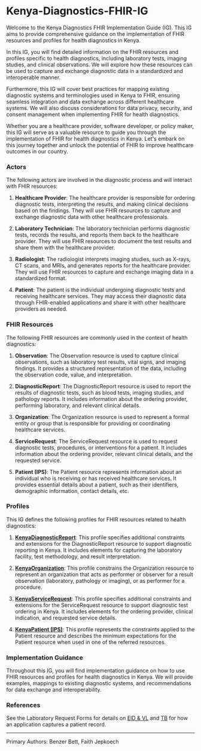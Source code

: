 # Kenya-Diagnostics-FHIR-IG

Welcome to the Kenya Diagnostics FHIR Implementation Guide (IG). This IG aims to provide comprehensive guidance on the implementation of FHIR resources and profiles for health diagnostics in Kenya.

In this IG, you will find detailed information on the FHIR resources and profiles specific to health diagnostics, including laboratory tests, imaging studies, and clinical observations. We will explore how these resources can be used to capture and exchange diagnostic data in a standardized and interoperable manner.

Furthermore, this IG will cover best practices for mapping existing diagnostic systems and terminologies used in Kenya to FHIR, ensuring seamless integration and data exchange across different healthcare systems. We will also discuss considerations for data privacy, security, and consent management when implementing FHIR for health diagnostics.

Whether you are a healthcare provider, software developer, or policy maker, this IG will serve as a valuable resource to guide you through the implementation of FHIR for health diagnostics in Kenya. Let's embark on this journey together and unlock the potential of FHIR to improve healthcare outcomes in our country.

### Actors

The following actors are involved in the diagnostic process and will interact with FHIR resources:

1. **Healthcare Provider**: The healthcare provider is responsible for ordering diagnostic tests, interpreting the results, and making clinical decisions based on the findings. They will use FHIR resources to capture and exchange diagnostic data with other healthcare professionals.

2. **Laboratory Technician**: The laboratory technician performs diagnostic tests, records the results, and reports them back to the healthcare provider. They will use FHIR resources to document the test results and share them with the healthcare provider.

3. **Radiologist**: The radiologist interprets imaging studies, such as X-rays, CT scans, and MRIs, and generates reports for the healthcare provider. They will use FHIR resources to capture and exchange imaging data in a standardized format.

4. **Patient**: The patient is the individual undergoing diagnostic tests and receiving healthcare services. They may access their diagnostic data through FHIR-enabled applications and share it with other healthcare providers as needed.

### FHIR Resources

The following FHIR resources are commonly used in the context of health diagnostics:

1. **Observation**: The Observation resource is used to capture clinical observations, such as laboratory test results, vital signs, and imaging findings. It provides a structured representation of the data, including the observation code, value, and interpretation.

2. **DiagnosticReport**: The DiagnosticReport resource is used to report the results of diagnostic tests, such as blood tests, imaging studies, and pathology reports. It includes information about the ordering provider, performing laboratory, and relevant clinical details.

3. **Organization**: The Organization resource is used to represent a formal entity or group that is responsible for providing or coordinating healthcare services.

4. **ServiceRequest**: The ServiceRequest resource is used to request diagnostic tests, procedures, or interventions for a patient. It includes information about the ordering provider, relevant clinical details, and the requested service.
5. **Patient (IPS)**: The Patient resource represents information about an individual who is receiving or has received healthcare services. It provides essential details about a patient, such as their identifiers, demographic information, contact details, etc.

### Profiles

This IG defines the following profiles for FHIR resources related to health diagnostics:

1. **[KenyaDiagnosticReport](StructureDefinition-KenyaDiagnosticReport.html)**: This profile specifies additional constraints and extensions for the DiagnosticReport resource to support diagnostic reporting in Kenya. It includes elements for capturing the laboratory facility, test methodology, and result interpretation.

2. **[KenyaOrganization](StructureDefinition-KenyaHealthProviderOrganization.html)**:  This profile constrains the Organization resource to represent an organization that acts as performer or observer for a result observation (laboratory, pathology or imaging), or as performer for a procedure.

3. **[KenyaServiceRequest](StructureDefinition-KenyaDiagnosticServiceRequest.html)**: This profile specifies additional constraints and extensions for the ServiceRequest resource to support diagnostic test ordering in Kenya. It includes elements for the ordering provider, clinical indication, and requested service details.
4. **[KenyaPatient (IPS)](StructureDefinition-Kenya-patient-ips.html)**: This profile represents the constraints applied to the Patient resource and describes the minimum expectations for the Patient resource when used in one of the referred resources.

### Implementation Guidance

Throughout this IG, you will find implementation guidance on how to use FHIR resources and profiles for health diagnostics in Kenya. We will provide examples, mappings to existing diagnostic systems, and recommendations for data exchange and interoperability.

### References
See the Laboratory Request Forms for details on [EID & VL](https://nascop.org/) and [TB](https://nltp.co.ke/wp-content/uploads/2023/09/Lab-request-form_Draft_06_06_2023.pdf) for how an application captures a patient record.

---
Primary Authors: Benzer Bett, Faith Jepkoech
